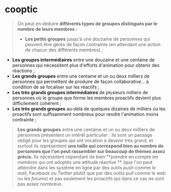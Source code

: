 # cooptic
>On peut en déduire **différents types de groupes distingués par le nombre de leurs membres :**
>* **Les petits groupes** jusqu'à une douzaine de personnes qui peuvent être gérés de façon contrainte (en attendant une action de chacun des différents membres) ;
* **Les groupes intermédiaires** entre une douzaine et une centaine de personnes qui nécessitent plus d'efforts d'animation pour obtenir des réactions ;
* **Les grands groupes** entre une centaine et un ou deux milliers de personnes qui permettent de produire de façon collaborative... à condition de se focaliser sur les réactifs ;
* **Les très grands groupes intermédiaires** de plusieurs milliers de personnes où le groupe que forme les membres proactifs devient plus difficilement cohérent ;
* **Les très grands groupes** au-delà de quelques dizaines de milliers où les proactifs sont suffisamment nombreux pour rendre l'animation moins contrainte ;

>**Les grands groupes** entre une centaine et un ou deux milliers de personnes présentent un intérêt particulier : ils sont un passage obligé pour les groupes qui ont vocation à devenir très grand, et surtout ils représentent **une taille qui correspond bien au nombre de personnes que l'on peut rassembler sur beaucoup de thèmes assez précis.** Ils nécessitent cependant de bien **prendre en compte les membres qui ont adoptés une attitude réactive ** (que l'on peut atteindre dans les système en ligne par des outils *push* comme le *mail*, Facebook ou Twitter plutôt que par des outils *pull* comme le *web* ou les *forums*) et pas seulement les proactifs qui dans ce cas ne sont pas assez nombreux.
